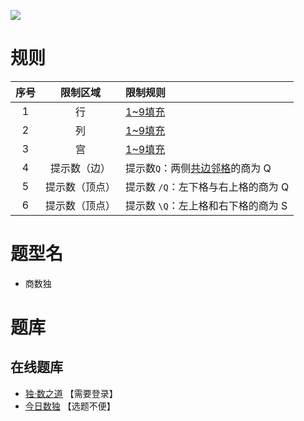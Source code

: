 ![](https://cn.sudoku.today/pic/03/quotient/58916_463685.png)

# 规则
| 序号 | 限制区域 | 限制规则 |
| :---: | :---: | :--- |
| 1 | 行 | [1~9填充] |
| 2 | 列 | [1~9填充] |
| 3 | 宫 | [1~9填充] |
| 4 | 提示数（边） | 提示数`Q`：两侧[共边邻格]的商为 Q |
| 5 | 提示数（顶点） | 提示数 `/Q`：左下格与右上格的商为 Q |
| 6 | 提示数（顶点） | 提示数 `\Q`：左上格和右下格的商为 S |

# 题型名
- 商数独

# 题库

## 在线题库
- [独·数之道](http://www.sudokufans.org.cn/lx/game.index.php?type=98) 【需要登录】
- [今日数独](https://cn.sudoku.today/g-quotients-sudoku/) 【选题不便】

[1~9填充]: ../../../../rules.md#1~9填充
[共边邻格]: ../../../../rules.md#共边邻格